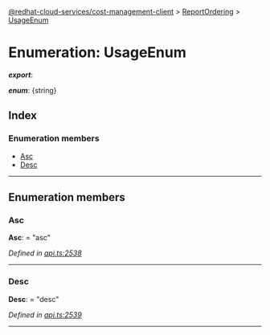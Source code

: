 [@redhat-cloud-services/cost-management-client](../README.md) > [ReportOrdering](../modules/reportordering.md) > [UsageEnum](../enums/reportordering.usageenum.md)

# Enumeration: UsageEnum

*__export__*: 

*__enum__*: {string}

## Index

### Enumeration members

* [Asc](reportordering.usageenum.md#asc)
* [Desc](reportordering.usageenum.md#desc)

---

## Enumeration members

<a id="asc"></a>

###  Asc

**Asc**:  = "asc"

*Defined in [api.ts:2538](https://github.com/RedHatInsights/javascript-clients/blob/master/packages/cost-management/api.ts#L2538)*

___
<a id="desc"></a>

###  Desc

**Desc**:  = "desc"

*Defined in [api.ts:2539](https://github.com/RedHatInsights/javascript-clients/blob/master/packages/cost-management/api.ts#L2539)*

___


